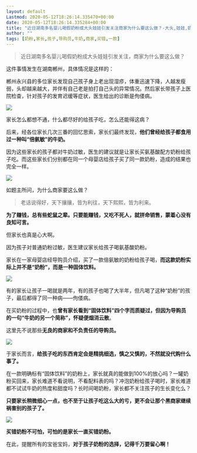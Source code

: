 ```yaml
---
layout: default
Lastmod: 2020-05-12T18:26:14.335470+00:00
date: 2020-05-12T18:26:14.335284+00:00
title: "近日湖南多名婴儿喝假奶粉成大头娃娃引发关注商家为什么要这么做？-大头,娃娃,奶粉,婴儿"
author: ""
tags: [奶粉,家长,孩子,导购员,牛奶,商家,买错,一款]
---
```


> 近日湖南多名婴儿喝假奶粉成大头娃娃引发关注，商家为什么要这么做？

这件事情发生在湖南郴州，具体情况是这样的：

郴州永兴县的多位家长发现自己孩子身上老出现湿疹，体重迅速下降，人越发瘦弱，头却越来越大，并伴有自己老是拍打自己头的异常情况。然后家长带孩子上医院检查，针对孩子的发育迟缓等症状，医生给出的诊断是佝偻病。

![](https://images.weserv.nl/?url=http%3A//p3.pstatp.com/large/pgc-image/e4ddcc46288240448e1ced8a9ebc8657)

家长怎么都想不通，什么都尽好的给孩子吃，怎么还能得这病？

后来，经各位家长几次三番的回忆思索，家长们最终发现，**他们曾经给孩子都食用过一种叫“倍氨敏”的牛奶。**

因为这些家长的孩子都对牛奶过敏，医生的建议就是让家长买氨基酸配方奶粉给孩子吃。而这些家长们分别都在同一个母婴店给孩子买了同一款奶粉，造成的结果也完全一样。

![](https://images.weserv.nl/?url=http%3A//p3.pstatp.com/large/pgc-image/4ee14fd69f3d4cc0810d432667378d37)

如题主所问，为什么商家要这么做？

> 老话说得好，天下攘攘，皆为利往，天下熙熙，皆为利来。

**为了赚钱，总有些蛇鼠之辈。只要能赚钱，又吃不死人，就拼命销售，蒙着心没有良知可言。**

但家长也真是心大啊。

因为孩子对普通奶粉过敏，医生建议家长给孩子喝氨基酸奶粉。

家长在一家母婴店经导购员介绍，买了一款倍氨敏的奶粉给孩子喝，**而这款奶粉实际上并不是“奶粉”，而是一种固体饮料。**

![](https://images.weserv.nl/?url=http%3A//p3.pstatp.com/large/pgc-image/16ebc74be52f4237a635482f9f07e4c0)

有的家长让孩子一喝就是两年，有的孩子也喝了大半年，但凡喝了这种“奶粉”的孩子，最后都得了同一种病——佝偻病。

在买奶粉的过程中，也**曾有家长看到“固体饮料”四个字而质疑过，但因为导购员的一句“牛奶的另一个简称”，怀疑便烟消云散**。

这里先不说那些**无良的商家和不负责任的导购员。**

![](https://images.weserv.nl/?url=http%3A//p9.pstatp.com/large/pgc-image/ced11c37fa714b5d80d6416e135afa83)

于家长而言，**给孩子吃的东西肯定会是精挑细选，慎之又慎的，不然就没代购什么事了。**

在一款明确标有“固体饮料”的奶粉上，家长就真的能做到100%的放心吗？一罐奶粉买回来，家长难道不看说明，不看配料表的吗？冲泡奶粉给孩子喝时，家长难道都不试试牛奶的热度和甜度吗？长时间喝奶粉，家长都不关注孩子的生长变化么？

**只要家长稍微细心一点，也不至于让孩子吃这么大的亏，更不会让那个黑商家继续祸害别的孩子了。**

![](https://images.weserv.nl/?url=http%3A//p3.pstatp.com/large/pgc-image/207c6a7453a34c0d8c856419a69fcfd3)

**买错奶粉不可怕，可怕的是家长一直买错奶粉。**

在此，提醒所有的宝爸宝妈，**对于孩子奶粉的选择，记得千万要留心啊！**

